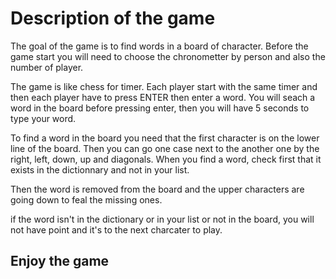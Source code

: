 # Description of the game

The goal of the game is to find words in a board of character.
Before the game start you will need to choose the chronometter by person and also the number of player.

The game is like chess for timer. Each player start with the same timer and then each player have to press ENTER then enter a word. You will seach a word in the board before pressing enter, then you will have 5 seconds to type your word.

To find a word in the board you need that the first character is on the lower line of the board. Then you can go one case next to the another one by the right, left, down, up and diagonals. When you find a word, check first that it exists in the dictionnary and not in your list.

Then the word is removed from the board and the upper characters are going down to feal the missing ones.

if the word isn't in the dictionary or in your list or not in the board, you will not have point and it's to the next charcater to play.

## Enjoy the game
